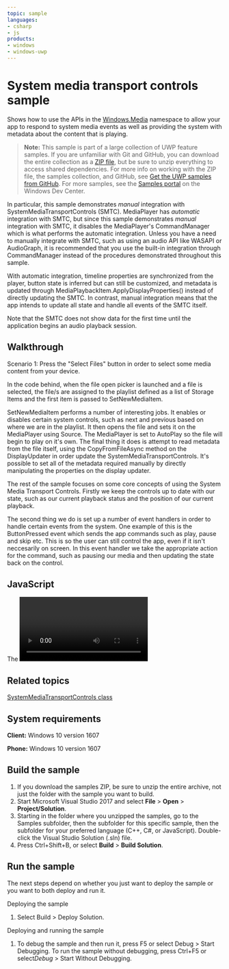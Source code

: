 ```yaml
---
topic: sample
languages:
- csharp
- js
products:
- windows
- windows-uwp
---
```


<!---
  category: AudioVideoAndCamera
  samplefwlink: http://go.microsoft.com/fwlink/p/?LinkId=619488
--->

# System media transport controls sample

Shows how to use the APIs in the [Windows.Media](https://msdn.microsoft.com/library/windows/apps/windows.media.aspx) namespace to allow
your app to respond to system media events as well as providing the system with
metadata about the content that is playing. 

> **Note:** This sample is part of a large collection of UWP feature samples. 
> If you are unfamiliar with Git and GitHub, you can download the entire collection as a 
> [ZIP file](https://github.com/Microsoft/Windows-universal-samples/archive/master.zip), but be 
> sure to unzip everything to access shared dependencies. For more info on working with the ZIP file, 
> the samples collection, and GitHub, see [Get the UWP samples from GitHub](https://aka.ms/ovu2uq). 
> For more samples, see the [Samples portal](https://aka.ms/winsamples) on the Windows Dev Center. 

In particular, this sample
demonstrates *manual* integration with SystemMediaTransportControls (SMTC).
MediaPlayer has *automatic* integration with SMTC, but since this sample
demonstrates *manual* integration with SMTC, it disables the MediaPlayer's
CommandManager which is what performs the automatic integration. Unless you have
a need to manually integrate with SMTC, such as using an audio API like WASAPI
or AudioGraph, it is recommended that you use the built-in integration through
CommandManager instead of the procedures demonstrated throughout this sample.

With automatic integration, timeline properties are synchronized from the
player, button state is inferred but can still be customized, and metadata is
updated through MediaPlaybackItem.ApplyDisplayProperties() instead of directly
updating the SMTC. In contrast, manual integration means that the app intends to
update all state and handle all events of the SMTC itself.

Note that the SMTC does not show data for the first time until the application
begins an audio playback session.

## Walkthrough

Scenario 1: Press the "Select Files" button in order to select some media
content from your device.

In the code behind, when the file open picker is launched and a file is
selected, the file/s are assigned to the playlist defined as a list of Storage
Items and the first item is passed to SetNewMediaItem.

SetNewMediaItem performs a number of interesting jobs. It enables or disables
certain system controls, such as next and previous based on where we are in the
playlist. It then opens the file and sets it on the MediaPlayer using
Source. The MediaPlayer is set to AutoPlay so the file will begin to play on
it's own. The final thing it does is attempt to read metadata from the file
itself, using the CopyFromFileAsync method on the DisplayUpdater in order update
the SystemMediaTransportControls. It's possible to set all of the metadata
required manually by directly manipulating the properties on the display
updater.

The rest of the sample focuses on some core concepts of using the System Media
Transport Controls. Firstly we keep the controls up to date with our state, such
as our current playback status and the position of our current playback.

The second thing we do is set up a number of event handlers in order to handle
certain events from the system. One example of this is the ButtonPressed event
which sends the app commands such as play, pause and skip etc. This is so the
user can still control the app, even if it isn't neccesarily on screen. In this
event handler we take the appropriate action for the command, such as pausing
our media and then updating the state back on the control.

## JavaScript

The <video> and <audio> elements do not integrate with SMTC.
The JavaScript sample shows how to connect SMTC events with the
HTML media elements.

Related topics
----------------------------

[SystemMediaTransportControls class](https://msdn.microsoft.com/library/windows/apps/windows.media.systemmediatransportcontrols.aspx)  

System requirements
----------------------------

**Client:** Windows 10 version 1607

**Phone:** Windows 10 version 1607

Build the sample
----------------------------

1. If you download the samples ZIP, be sure to unzip the entire archive, not just the folder with the sample you want to build. 
2. Start Microsoft Visual Studio 2017 and select **File** \> **Open** \> **Project/Solution**.
3. Starting in the folder where you unzipped the samples, go to the Samples subfolder, then the subfolder for this specific sample, then the subfolder for your preferred language (C++, C#, or JavaScript). Double-click the Visual Studio Solution (.sln) file.
4. Press Ctrl+Shift+B, or select **Build** \> **Build Solution**.

Run the sample
----------------------------

The next steps depend on whether you just want to deploy the sample or you want to both deploy and run it.

Deploying the sample
1. Select Build > Deploy Solution.

Deploying and running the sample
1. To debug the sample and then run it, press F5 or select Debug > Start Debugging. To run the sample without debugging, press Ctrl+F5 or select*Debug* > Start Without Debugging.



